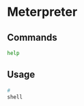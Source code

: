# Meterpreter

<!--
https://gist.github.com/mataprasad/c5dd39154a852cdc67ff7958e0a82699
-->

## Commands

```sh
help
```

## Usage

```sh
#
shell
```

<!--
systeminfo
getsystem

run post/windows/gather/hashdump
-->

<!--
send_sms -d "2674554859" -t "hello"
-->
